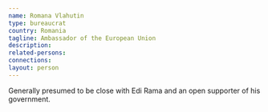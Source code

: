 ```yaml
---
name: Romana Vlahutin
type: bureaucrat
country: Romania
tagline: Ambassador of the European Union
description:
related-persons:
connections:
layout: person
---
```

Generally presumed to be close with Edi Rama and an open supporter of his government.
